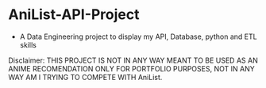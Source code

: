 # AniList-API-Project

- A Data Engineering project to display my API, Database, python and ETL skills

Disclaimer: THIS PROJECT IS NOT IN ANY WAY MEANT TO BE USED AS AN ANIME RECOMENDATION ONLY FOR PORTFOLIO PURPOSES, NOT IN ANY WAY AM I TRYING TO COMPETE WITH AniList.
